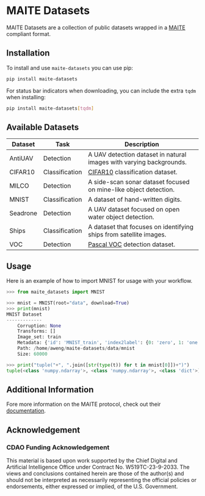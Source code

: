 # MAITE Datasets

MAITE Datasets are a collection of public datasets wrapped in a [MAITE](https://mit-ll-ai-technology.github.io/maite/) compliant format.

## Installation

To install and use `maite-datasets` you can use pip:

```bash
pip install maite-datasets
```

For status bar indicators when downloading, you can include the extra `tqdm` when installing:

```bash
pip install maite-datasets[tqdm]
```

## Available Datasets

| Dataset  | Task           | Description                                                                    |
|----------|----------------|--------------------------------------------------------------------------------|
| AntiUAV  | Detection      | A UAV detection dataset in natural images with varying backgrounds.            |
| CIFAR10  | Classification | [CIFAR10](https://www.cs.toronto.edu/~kriz/cifar.html) classification dataset. |
| MILCO    | Detection      | A side-scan sonar dataset focused on mine-like object detection.               |
| MNIST    | Classification | A dataset of hand-written digits.                                              |
| Seadrone | Detection      | A UAV dataset focused on open water object detection.                          |
| Ships    | Classification | A dataset that focuses on identifying ships from satellite images.             |
| VOC      | Detection      | [Pascal VOC](http://host.robots.ox.ac.uk/pascal/VOC/) detection dataset.       |

## Usage

Here is an example of how to import MNIST for usage with your workflow.

```python
>>> from maite_datasets import MNIST

>>> mnist = MNIST(root="data", download=True)
>>> print(mnist)
MNIST Dataset
-------------
    Corruption: None
    Transforms: []
    Image_set: train
    Metadata: {'id': 'MNIST_train', 'index2label': {0: 'zero', 1: 'one', 2: 'two', 3: 'three', 4: 'four', 5: 'five', 6: 'six', 7: 'seven', 8: 'eight', 9: 'nine'}, 'split': 'train'}
    Path: /home/aweng/maite-datasets/data/mnist
    Size: 60000

>>> print("tuple("+", ".join([str(type(t)) for t in mnist[0]])+")")
tuple(<class 'numpy.ndarray'>, <class 'numpy.ndarray'>, <class 'dict'>)
```

## Additional Information

Fore more information on the MAITE protocol, check out their [documentation](https://mit-ll-ai-technology.github.io/maite/).

## Acknowledgement

### CDAO Funding Acknowledgement

This material is based upon work supported by the Chief Digital and Artificial
Intelligence Office under Contract No. W519TC-23-9-2033. The views and
conclusions contained herein are those of the author(s) and should not be
interpreted as necessarily representing the official policies or endorsements,
either expressed or implied, of the U.S. Government.
